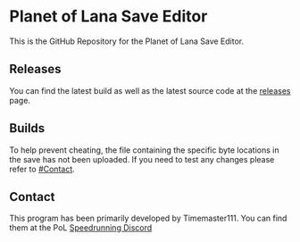 # Planet of Lana Save Editor
This is the GitHub Repository for the Planet of Lana Save Editor.
## Releases
You can find the latest build as well as the latest source code at the [releases](../../releases/latest) page.
## Builds
To help prevent cheating, the file containing the specific byte locations in the save has not been uploaded. If you need to test any changes please refer to [#Contact](#Contact).
## Contact
This program has been primarily developed by Timemaster111. You can find them at the PoL [Speedrunning Discord](https://discord.gg/3kJeJqUrez)